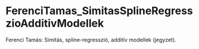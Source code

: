 # FerenciTamas_SimitasSplineRegresszioAdditivModellek
Ferenci Tamás: Simítás, spline-regresszió, additív modellek (jegyzet).
